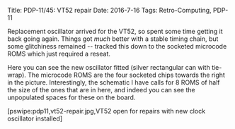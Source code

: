Title: PDP-11/45: VT52 repair
Date: 2016-7-16
Tags: Retro-Computing, PDP-11

Replacement oscillator arrived for the VT52, so spent some time getting it back going again.  Things got *much* better
with a stable timing chain, but some glitchiness remained -- tracked this down to the socketed microcode ROMS which
just required a reseat.

Here you can see the new oscillator fitted (silver rectangular can with tie-wrap).  The microcode ROMS are the four
socketed chips towards the right in the picture.  Interestingly, the schematic I have calls for 8 ROMS of half the size
of the ones that are in here, and indeed you can see the unpopulated spaces for these on the board.

[pswipe:pdp11,vt52-repair.jpg,VT52 open for repairs with new clock oscillator installed]
